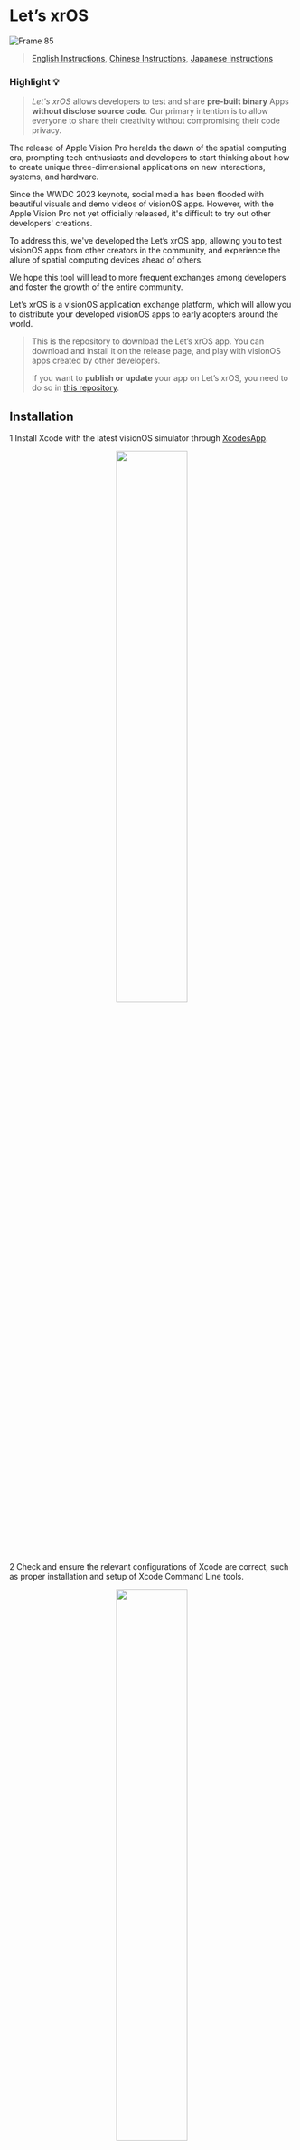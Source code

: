 # Let’s xrOS

![Frame 85](https://github.com/XRealityZone/Let-us-xrOS/assets/11788119/7a956446-8050-40c1-af39-c75a883f50db)

> [English Instructions](https://github.com/XRealityZone/Let-us-xrOS/blob/main/README.md), [Chinese Instructions](https://github.com/XRealityZone/Let-us-xrOS/blob/main/README_CN.md), [Japanese Instructions](https://github.com/XRealityZone/Let-us-xrOS/blob/main/README_JP.md)

### Highlight :bulb:
> *Let's xrOS* allows developers to test and share **pre-built binary** Apps **without disclose source code**. Our primary intention is to allow everyone to share their creativity without compromising their code privacy. 

The release of Apple Vision Pro heralds the dawn of the spatial computing era, prompting tech enthusiasts and developers to start thinking about how to create unique three-dimensional applications on new interactions, systems, and hardware.

Since the WWDC 2023 keynote, social media has been flooded with beautiful visuals and demo videos of visionOS apps. However, with the Apple Vision Pro not yet officially released, it's difficult to try out other developers' creations.

To address this, we've developed the Let’s xrOS app, allowing you to test visionOS apps from other creators in the community, and experience the allure of spatial computing devices ahead of others.

We hope this tool will lead to more frequent exchanges among developers and foster the growth of the entire community.

Let’s xrOS is a visionOS application exchange platform, which will allow you to distribute your developed visionOS apps to early adopters around the world.

> This is the repository to download the Let’s xrOS app. You can download and install it on the release page, and play with visionOS apps created by other developers.
>
> If you want to **publish or update** your app on Let’s xrOS, you need to do so in [this repository](https://github.com/XRealityZone/XRApps).

## Installation

1 Install Xcode with the latest visionOS simulator through [XcodesApp](https://github.com/XcodesOrg/XcodesApp).

<div align="center">
  <img src="https://github.com/XRealityZone/Let-s-xrOS/assets/11788119/dc3edbfd-0d51-4fbd-80a5-e40017373145" width="50%" height="50%">
</div>

2 Check and ensure the relevant configurations of Xcode are correct, such as proper installation and setup of Xcode Command Line tools.

<div align="center">
  <img src="https://github.com/XRealityZone/Let-s-xrOS/assets/11788119/7d911e5f-c526-4d2f-9fcf-c76921f124e6" width="50%" height="50%">
</div>

3 Download and install the latest version of the Let's xrOS client application from the [Release page](https://github.com/XRealityZone/Let-us-xrOS/releases).

<div align="center">
  <img src="https://github.com/XRealityZone/Let-us-xrOS/assets/11788119/f23a7975-c180-47a2-b538-96456e59beba" width="50%" height="50%">
</div>

## Usage

* Upon first launch, the app will pull data from the application repository center. Once the data download is complete, it will enter the app home page as shown below:

<div align="center">
  <img src="https://github.com/XRealityZone/Let-us-xrOS/assets/11788119/76138432-2087-4840-9d99-f9af400aefcf" width="50%" height="50%">
</div>

* If you notice an app update that Let's xrOS hasn't displayed, you can update the application repository center's data by clicking the Check button on the download details page, as shown below:

<div align="center">
  <img src="https://github.com/XRealityZone/Let-us-xrOS/assets/11788119/f9d209e5-cefc-46d6-9b5e-206eca26a61e" width="50%" height="50%">
</div>

## About XReality.Zone

<div align="center">
  <img src="https://github.com/XRealityZone/Let-us-xrOS/assets/11788119/f8220caf-75b8-41ce-88e0-491988bbee16" width="50%" height="50%">
</div>

**XRealityZone is a creator community focused on XR, aiming to make XR development easier!** We hope to assist creators eager to innovate and delve into the XR world through insightful articles, tutorials, simple yet useful tools, and active but unobtrusive discussion groups.

We believe that an individual can go fast, but only a group can go far. Currently, we are focused on the following:

- **[XR World Guide](https://xreality.zone/en/tags/newsletter/)**: A journal that offers high-quality XR information, published bi-monthly, aiming to provide a "refreshing" reading experience every time.
- **[XR Development Articles](https://xreality.zone/en/tags/article/)**: In an era of scarce XR development resources, we hope to share our knowledge and bring a glimmer of hope to the barren desert.

> If you are proficient in English, you can find us through the following: [Official Website (EN)](https://xreality.zone/en/), [Twitter](https://twitter.com/XRealityZone), [Medium](https://medium.com/@xreality.zone).
>
> If you are proficient in Chinese, you can also find us through: [Official Website (CN)](https://xreality.zone/zh/), [Weibo](https://m.weibo.cn/u/6874667850), [Jike](https://web.okjike.com/u/ab5d744a-7d44-4a68-8e66-af6b49515252), [WeChat Official Account](http://weixin.qq.com/r/qzkSCsjEK5VUrYxp92y5), [Juejin](https://juejin.cn/user/1075772629977741).

If you are interested in what we do, we warmly welcome you to contact us via [Email](mailto:xreality.zone@outlook.com).

## About Let's xrOS

Let's xrOS is initiated by [XReality.Zone](https://xreality.zone/), with major contributors including [Ryan Zhu](https://github.com/underthestars-zhy), [Lakr](https://github.com/Lakr233), [SketchK](https://github.com/SketchK), [Onee](https://github.com/OneeMe).

If you want to participate in our development or contribute code to the project, feel free to contact us via [Email](mailto:xreality.zone@outlook.com).
